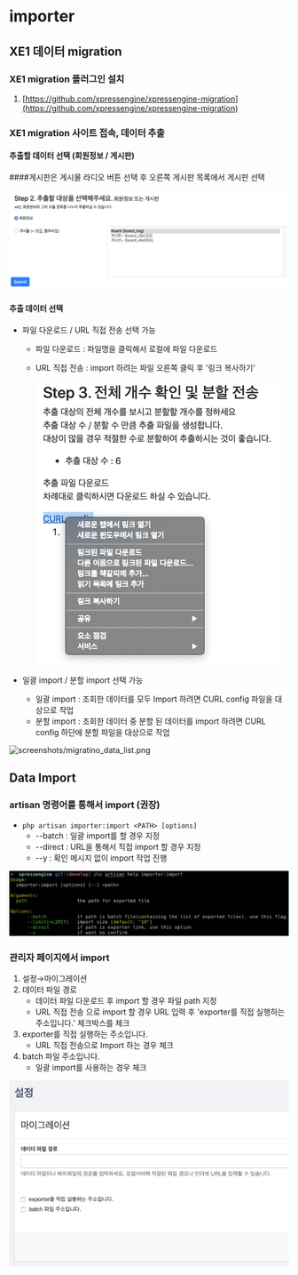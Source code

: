 # importer

## XE1 데이터 migration
### **XE1 migration 플러그인 설치**

1. [https://github.com/xpressengine/xpressengine-migration](https://github.com/xpressengine/xpressengine-migration)

### XE1 migration 사이트 접속, 데이터 추출

#### 추출할 데이터 선택 (회원정보 / 게시판)
####게시판은 게시물 라디오 버튼 선택 후 오른쪽 게시판 목록에서 게시판 선택

![screenshots/migration_export_type.png](screenshots/migration_export_type.png)

#### 추출 데이터 선택

- 파일 다운로드 / URL 직접 전송 선택 가능
    - 파일 다운로드 : 파일명을 클릭해서 로컬에 파일 다운로드
    - URL 직접 전송 : import 하려는 파일 오른쪽 클릭 후 '링크 복사하기'

        ![screenshots/migration_export_data.png](screenshots/migration_export_data.png)

- 일괄 import / 분할 import 선택 가능
    - 일괄 import : 조회한 데이터를 모두 Import 하려면 CURL config 파일을 대상으로 작업
    - 분할 import : 조회한 데이터 중 분할 된 데이터를 import 하려면 CURL config 하단에 분할 파일을 대상으로 작업

![screenshots/migratino_data_list.png](screenshots/migratino_data_list.png)

## Data Import

### artisan 명령어를 통해서 import (권장)

- `php artisan importer:import <PATH> [options]`
    - --batch : 일괄 import를 할 경우 지정
    - --direct : URL을 통해서 직접 import 할 경우 지정
    - --y : 확인 메시지 없이 import 작업 진행

![screenshots/import_artisan_command.png](screenshots/import_artisan_command.png)

### 관리자 페이지에서 import

1. 설정→마이그레이션
2. 데이터 파일 경로
    - 데이터 파일 다운로드 후 import 할 경우 파일 path 지정
    - URL 직접 전송 으로 import 할 경우 URL 입력 후 'exporter를 직접 실행하는 주소입니다.' 체크박스를 체크
3. exporter를 직접 실행하는 주소입니다.
    - URL 직접 전송으로 Import 하는 경우 체크
4. batch 파일 주소입니다.
    - 일괄 import를 사용하는 경우 체크

![screenshots/import_admin.png](screenshots/import_admin.png)
